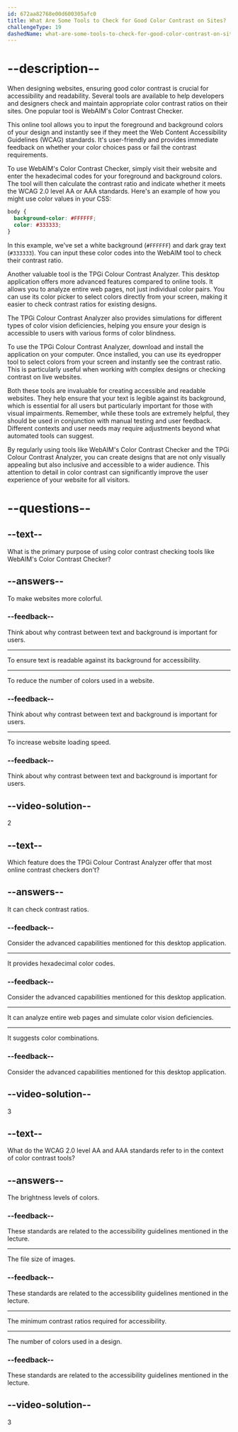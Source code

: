 ```yaml
---
id: 672aa82768e00d600305afc0
title: What Are Some Tools to Check for Good Color Contrast on Sites?
challengeType: 19
dashedName: what-are-some-tools-to-check-for-good-color-contrast-on-sites
---
```


# --description--

When designing websites, ensuring good color contrast is crucial for accessibility and readability. Several tools are available to help developers and designers check and maintain appropriate color contrast ratios on their sites. One popular tool is WebAIM's Color Contrast Checker.

This online tool allows you to input the foreground and background colors of your design and instantly see if they meet the Web Content Accessibility Guidelines (WCAG) standards. It's user-friendly and provides immediate feedback on whether your color choices pass or fail the contrast requirements.

To use WebAIM's Color Contrast Checker, simply visit their website and enter the hexadecimal codes for your foreground and background colors. The tool will then calculate the contrast ratio and indicate whether it meets the WCAG 2.0 level AA or AAA standards. Here's an example of how you might use color values in your CSS:

```css
body {
  background-color: #FFFFFF;
  color: #333333;
}
```

In this example, we've set a white background (`#FFFFFF`) and dark gray text (`#333333`). You can input these color codes into the WebAIM tool to check their contrast ratio.

Another valuable tool is the TPGi Colour Contrast Analyzer. This desktop application offers more advanced features compared to online tools. It allows you to analyze entire web pages, not just individual color pairs. You can use its color picker to select colors directly from your screen, making it easier to check contrast ratios for existing designs.

The TPGi Colour Contrast Analyzer also provides simulations for different types of color vision deficiencies, helping you ensure your design is accessible to users with various forms of color blindness.

To use the TPGi Colour Contrast Analyzer, download and install the application on your computer. Once installed, you can use its eyedropper tool to select colors from your screen and instantly see the contrast ratio. This is particularly useful when working with complex designs or checking contrast on live websites.

Both these tools are invaluable for creating accessible and readable websites. They help ensure that your text is legible against its background, which is essential for all users but particularly important for those with visual impairments. Remember, while these tools are extremely helpful, they should be used in conjunction with manual testing and user feedback. Different contexts and user needs may require adjustments beyond what automated tools can suggest.

By regularly using tools like WebAIM's Color Contrast Checker and the TPGi Colour Contrast Analyzer, you can create designs that are not only visually appealing but also inclusive and accessible to a wider audience. This attention to detail in color contrast can significantly improve the user experience of your website for all visitors.

# --questions--

## --text--

What is the primary purpose of using color contrast checking tools like WebAIM's Color Contrast Checker?

## --answers--

To make websites more colorful.

### --feedback--

Think about why contrast between text and background is important for users.

---

To ensure text is readable against its background for accessibility.

---

To reduce the number of colors used in a website.

### --feedback--

Think about why contrast between text and background is important for users.

---

To increase website loading speed.

### --feedback--

Think about why contrast between text and background is important for users.

## --video-solution--

2

## --text--

Which feature does the TPGi Colour Contrast Analyzer offer that most online contrast checkers don't?

## --answers--

It can check contrast ratios.

### --feedback--

Consider the advanced capabilities mentioned for this desktop application.

---

It provides hexadecimal color codes.

### --feedback--

Consider the advanced capabilities mentioned for this desktop application.

---

It can analyze entire web pages and simulate color vision deficiencies.

---

It suggests color combinations.

### --feedback--

Consider the advanced capabilities mentioned for this desktop application.

## --video-solution--

3

## --text--

What do the WCAG 2.0 level AA and AAA standards refer to in the context of color contrast tools?

## --answers--

The brightness levels of colors.

### --feedback--

These standards are related to the accessibility guidelines mentioned in the lecture.

---

The file size of images.

### --feedback--

These standards are related to the accessibility guidelines mentioned in the lecture.

---

The minimum contrast ratios required for accessibility.

---

The number of colors used in a design.

### --feedback--

These standards are related to the accessibility guidelines mentioned in the lecture.

## --video-solution--

3
